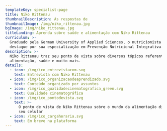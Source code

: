 ```yaml
---
templateKey: specialist-page
title: Niko Rittenau
thumbnailDescription: As respostas de
thumbnailImage: /img/niko_rittenau.jpg
bgImage: /img/niko_rittenau.jpg
titleLanding: Aprenda sobre saúde e alimentação com Niko Rittenau
curriculum: >-
  Graduado pela German University of Applied Sciences, o nutricionista ganhou
  destaque por sua especialização em Prevenção Nutricional Integrativa.
description: >-
  Niko Rittenau traz seu ponto de vista sobre diversos tópicos referentes à
  alimentação, saúde e muito mais.
details:
  - icon: /img/ico_entrevistacom.svg
    text: Entrevista com Niko Rittenau
  - icon: /img/ico_organizacaodeaprendizado.svg
    text: Conteúdo organizado por assuntos
  - icon: /img/ico_qualidadecinematografica_green.svg
    text: Qualidade cinematográfica
  - icon: /img/ico_pontodevista.svg
    text: >-
      O ponto de vista de Niko Rittenau sobre o mundo da alimentação direto no
      seu celular
  - icon: /img/ico_cargahoraria.svg
    text: Em breve na plataforma
---
```


